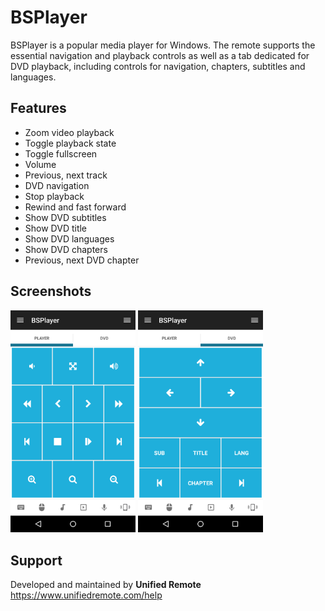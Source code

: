 # BSPlayer
BSPlayer is a popular media player for Windows. The remote supports the essential navigation and playback controls as well as a tab dedicated for DVD playback, including controls for navigation, chapters, subtitles and languages.

## Features
*  Zoom video playback
*  Toggle playback state
*  Toggle fullscreen
*  Volume
*  Previous, next track
*  DVD navigation
*  Stop playback
*  Rewind and fast forward
*  Show DVD subtitles
*  Show DVD title
*  Show DVD languages
*  Show DVD chapters
*  Previous, next DVD chapter

## Screenshots
<img src="screen-tab0.png" width="200" />
<img src="screen-tab1.png" width="200" />

## Support
Developed and maintained by **Unified Remote**  
https://www.unifiedremote.com/help
